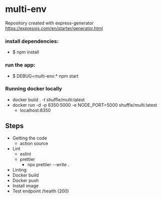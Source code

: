 # multi-env

Repository created with express-generator
https://expressjs.com/en/starter/generator.html

### install dependencies:

- $ npm install

### run the app:

- $ DEBUG=multi-env:\* npm start

### Running docker locally

- docker build . -t shuffle/multi:latest
- docker run -d -p 8350:5000 -e NODE_PORT=5000 shuffle/multi:latest
  - localhost:8350

## Steps

- Getting the code
  - action source
- Lint
  - eslint
  - prettier
    - npx prettier --write .
- Linting
- Docker build
- Docker push
- Install image
- Test endpoint /health (200)
